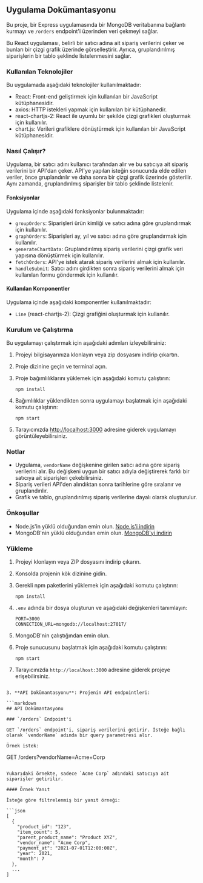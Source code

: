 ## Uygulama Dokümantasyonu


Bu proje, bir Express uygulamasında bir MongoDB veritabanına bağlantı kurmayı ve `/orders` endpoint'i üzerinden veri çekmeyi sağlar. 

Bu React uygulaması, belirli bir satıcı adına ait sipariş verilerini çeker ve bunları bir çizgi grafik üzerinde görselleştirir. Ayrıca, gruplandırılmış siparişlerin bir tablo şeklinde listelenmesini sağlar.

### Kullanılan Teknolojiler

Bu uygulamada aşağıdaki teknolojiler kullanılmaktadır:

- React: Front-end geliştirmek için kullanılan bir JavaScript kütüphanesidir.
- axios: HTTP istekleri yapmak için kullanılan bir kütüphanedir.
- react-chartjs-2: React ile uyumlu bir şekilde çizgi grafikleri oluşturmak için kullanılır.
- chart.js: Verileri grafiklere dönüştürmek için kullanılan bir JavaScript kütüphanesidir.

### Nasıl Çalışır?

Uygulama, bir satıcı adını kullanıcı tarafından alır ve bu satıcıya ait sipariş verilerini bir API'dan çeker. API'ye yapılan isteğin sonucunda elde edilen veriler, önce gruplandırılır ve daha sonra bir çizgi grafik üzerinde gösterilir. Aynı zamanda, gruplandırılmış siparişler bir tablo şeklinde listelenir.

#### Fonksiyonlar

Uygulama içinde aşağıdaki fonksiyonlar bulunmaktadır:

- `groupOrders`: Siparişleri ürün kimliği ve satıcı adına göre gruplandırmak için kullanılır.
- `graphOrders`: Siparişleri ay, yıl ve satıcı adına göre gruplandırmak için kullanılır.
- `generateChartData`: Gruplandırılmış sipariş verilerini çizgi grafik veri yapısına dönüştürmek için kullanılır.
- `fetchOrders`: API'ye istek atarak sipariş verilerini almak için kullanılır.
- `handleSubmit`: Satıcı adını girdikten sonra sipariş verilerini almak için kullanılan formu göndermek için kullanılır.

#### Kullanılan Komponentler

Uygulama içinde aşağıdaki komponentler kullanılmaktadır:

- `Line` (react-chartjs-2): Çizgi grafiğini oluşturmak için kullanılır.

### Kurulum ve Çalıştırma

Bu uygulamayı çalıştırmak için aşağıdaki adımları izleyebilirsiniz:

1. Projeyi bilgisayarınıza klonlayın veya zip dosyasını indirip çıkartın.
2. Proje dizinine geçin ve terminal açın.
3. Proje bağımlılıklarını yüklemek için aşağıdaki komutu çalıştırın:

   ```
   npm install
   ```

4. Bağımlılıklar yüklendikten sonra uygulamayı başlatmak için aşağıdaki komutu çalıştırın:

   ```
   npm start
   ```

5. Tarayıcınızda [http://localhost:3000](http://localhost:3000) adresine giderek uygulamayı görüntüleyebilirsiniz.

### Notlar

- Uygulama, `vendorName` değişkenine girilen satıcı adına göre sipariş verilerini alır. Bu değişkeni uygun bir satıcı adıyla değiştirerek farklı bir satıcıya ait siparişleri çekebilirsiniz.
- Sipariş verileri API'den alındıktan sonra tarihlerine göre sıralanır ve gruplandırılır.
- Grafik ve tablo, gruplandırılmış sipariş verilerine dayalı olarak oluşturulur.

### Önkoşullar

- Node.js'in yüklü olduğundan emin olun. [Node.js'i indirin](https://nodejs.org)
- MongoDB'nin yüklü olduğundan emin olun. [MongoDB'yi indirin](https://www.mongodb.com)

### Yükleme

1. Projeyi klonlayın veya ZIP dosyasını indirip çıkarın.

2. Konsolda projenin kök dizinine gidin.

3. Gerekli npm paketlerini yüklemek için aşağıdaki komutu çalıştırın:

   ```shell
   npm install
   ```

4. `.env` adında bir dosya oluşturun ve aşağıdaki değişkenleri tanımlayın:

   ```plaintext
   PORT=3000
   CONNECTION_URL=mongodb://localhost:27017/
   ```

5. MongoDB'nin çalıştığından emin olun.

6. Proje sunucusunu başlatmak için aşağıdaki komutu çalıştırın:

   ```shell
   npm start
   ```

7. Tarayıcınızda `http://localhost:3000` adresine giderek projeye erişebilirsiniz.
```

3. **API Dokümantasyonu**: Projenin API endpointleri:

```markdown
## API Dokümantasyonu

### `/orders` Endpoint'i

GET `/orders` endpoint'i, sipariş verilerini getirir. İsteğe bağlı olarak `vendorName` adında bir query parametresi alır.

Örnek istek:

```
GET /orders?vendorName=Acme+Corp
```

Yukarıdaki örnekte, sadece `Acme Corp` adındaki satıcıya ait siparişler getirilir.

#### Örnek Yanıt

İsteğe göre filtrelenmiş bir yanıt örneği:

```json
[
  {
    "product_id": "123",
    "item_count": 5,
    "parent_product_name": "Product XYZ",
    "vendor_name": "Acme Corp",
    "payment_at": "2021-07-01T12:00:00Z",
    "year": 2021,
    "month": 7
  },
  ...
]
```
```






